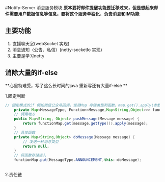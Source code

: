 #Notify-Server 消息服务模块
**原本要将邮件提醒功能要迁移过来，但是想起来邮件需要用户数据信息等信息，要将这个服务单独化，负责消息和IM功能**
## 主要功能
1. 直播聊天室(webSocket 实现)
2. 消息通知（公告、私信）(netty-socketIo 实现)
3. 主要是学习netty
## 消除大量的if-else
**心里特难受，写了这么长时间的java 重新写还有大量if-else **

1.固定判断
```java
// 固定模式的if 例如微信公众号回调，使用Map 存储类型和函数，map.get().apply(参数)，Function(参数，返回)
    private Map<MessageType, Function<Message,Map<String,Object>>> functionMap = new HashMap<>(8);
    // 调用地方
    public Map<String, Object> pushMessage(Message message) {
        return functionMap.get(message.getType()).apply(message);
    }
    // 具体函数
    private Map<String,Object> doMessage(Message message) {
        // 发送一种消息类型
        return null;
    }
    // 将函数存储进入
    functionMap.put(MessageType.ANNOUNCEMENT,this::doMessage);
    
```
2.责任链

